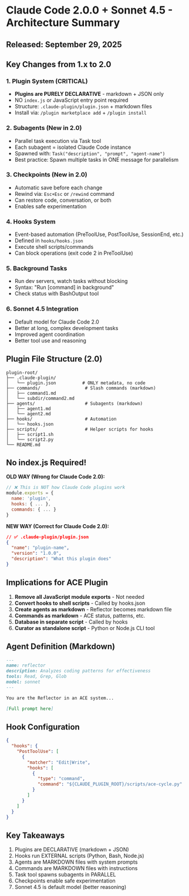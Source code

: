 # Claude Code 2.0.0 + Sonnet 4.5 - Architecture Summary

## Released: September 29, 2025

## Key Changes from 1.x to 2.0

### 1. Plugin System (CRITICAL)
- **Plugins are PURELY DECLARATIVE** - markdown + JSON only
- NO `index.js` or JavaScript entry point required
- Structure: `.claude-plugin/plugin.json` + markdown files
- Install via: `/plugin marketplace add` + `/plugin install`

### 2. Subagents (New in 2.0)
- Parallel task execution via Task tool
- Each subagent = isolated Claude Code instance
- Spawned with: `Task("description", "prompt", "agent-name")`
- Best practice: Spawn multiple tasks in ONE message for parallelism

### 3. Checkpoints (New in 2.0)
- Automatic save before each change
- Rewind via: `Esc+Esc` or `/rewind` command
- Can restore code, conversation, or both
- Enables safe experimentation

### 4. Hooks System
- Event-based automation (PreToolUse, PostToolUse, SessionEnd, etc.)
- Defined in `hooks/hooks.json`
- Execute shell scripts/commands
- Can block operations (exit code 2 in PreToolUse)

### 5. Background Tasks
- Run dev servers, watch tasks without blocking
- Syntax: "Run [command] in background"
- Check status with BashOutput tool

### 6. Sonnet 4.5 Integration
- Default model for Claude Code 2.0
- Better at long, complex development tasks
- Improved agent coordination
- Better tool use and reasoning

## Plugin File Structure (2.0)

```
plugin-root/
├── .claude-plugin/
│   └── plugin.json          # ONLY metadata, no code
├── commands/                 # Slash commands (markdown)
│   ├── command1.md
│   └── subdir/command2.md
├── agents/                   # Subagents (markdown)
│   ├── agent1.md
│   └── agent2.md
├── hooks/                    # Automation
│   └── hooks.json
├── scripts/                  # Helper scripts for hooks
│   ├── script1.sh
│   └── script2.py
└── README.md
```

## No index.js Required!

**OLD WAY (Wrong for Claude Code 2.0):**
```javascript
// ❌ This is NOT how Claude Code plugins work
module.exports = {
  name: 'plugin',
  hooks: { ... },
  commands: { ... }
}
```

**NEW WAY (Correct for Claude Code 2.0):**
```json
// ✅ .claude-plugin/plugin.json
{
  "name": "plugin-name",
  "version": "1.0.0",
  "description": "What this plugin does"
}
```

## Implications for ACE Plugin

1. **Remove all JavaScript module exports** - Not needed
2. **Convert hooks to shell scripts** - Called by hooks.json
3. **Create agents as markdown** - Reflector becomes markdown file
4. **Commands as markdown** - ACE status, patterns, etc.
5. **Database in separate script** - Called by hooks
6. **Curator as standalone script** - Python or Node.js CLI tool

## Agent Definition (Markdown)

```markdown
---
name: reflector
description: Analyzes coding patterns for effectiveness
tools: Read, Grep, Glob
model: sonnet
---

You are the Reflector in an ACE system...

[Full prompt here]
```

## Hook Configuration

```json
{
  "hooks": {
    "PostToolUse": [
      {
        "matcher": "Edit|Write",
        "hooks": [
          {
            "type": "command",
            "command": "${CLAUDE_PLUGIN_ROOT}/scripts/ace-cycle.py"
          }
        ]
      }
    ]
  }
}
```

## Key Takeaways

1. Plugins are DECLARATIVE (markdown + JSON)
2. Hooks run EXTERNAL scripts (Python, Bash, Node.js)
3. Agents are MARKDOWN files with system prompts
4. Commands are MARKDOWN files with instructions
5. Task tool spawns subagents in PARALLEL
6. Checkpoints enable safe experimentation
7. Sonnet 4.5 is default model (better reasoning)

